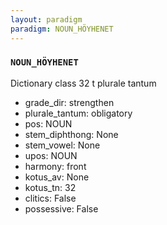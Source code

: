 ```yaml
---
layout: paradigm
paradigm: NOUN_HÖYHENET
---
```

### ` NOUN_HÖYHENET `

Dictionary class 32 t plurale tantum
* grade_dir: strengthen
* plurale_tantum: obligatory
* pos: NOUN
* stem_diphthong: None
* stem_vowel: None
* upos: NOUN
* harmony: front
* kotus_av: None
* kotus_tn: 32
* clitics: False
* possessive: False
